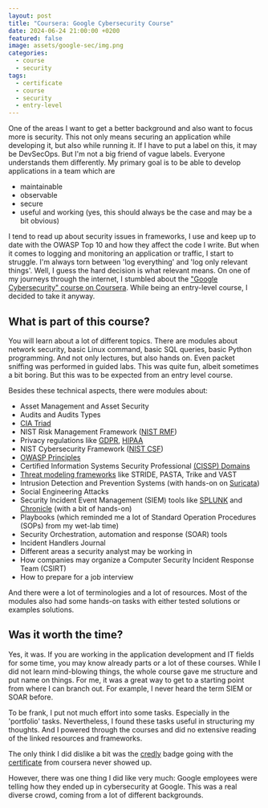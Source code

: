 ```yaml
---
layout: post
title: "Coursera: Google Cybersecurity Course"
date: 2024-06-24 21:00:00 +0200
featured: false
image: assets/google-sec/img.png
categories:
  - course
  - security
tags:
  - certificate
  - course
  - security
  - entry-level
---
```


One of the areas I want to get a better background and also want to focus more is security. This not only means securing 
an application while developing it, but also while running it. If I have to put a label on this, it may be DevSecOps. But I'm
not a big friend of vague labels. Everyone understands them differently. My primary goal is to be able to develop applications
in a team which are

* maintainable
* observable
* secure
* useful and working (yes, this should always be the case and may be a bit obvious)

I tend to read up about security issues in frameworks, I use and keep up to date with the OWASP Top 10 and how they
affect the code I write. But when it comes to logging and monitoring an application or traffic, I start to struggle. I'm always torn between
'log everything' and 'log only relevant things'. Well, I guess the hard decision is what relevant means. On one of my journeys through the internet, 
I stumbled about the ["Google Cybersecurity" course on Coursera](https://www.coursera.org/professional-certificates/google-cybersecurity). While being an entry-level course, I decided to take it anyway. 

## What is part of this course?

You will learn about a lot of different topics. There are modules about network security, basic Linux command, basic SQL queries,
basic Python programming. And not only lectures, but also hands on. Even packet sniffing was performed in guided labs. 
This was quite fun, albeit sometimes a bit boring. But this was to be expected from an entry level course.

Besides these technical aspects, there were modules about:

* Asset Management and Asset Security
* Audits and Audits Types
* [CIA Triad](https://informationsecurity.wustl.edu/items/confidentiality-integrity-and-availability-the-cia-triad/)
* NIST Risk Management Framework ([NIST RMF](https://csrc.nist.gov/projects/risk-management/about-rmf))
* Privacy regulations like [GDPR](https://en.wikipedia.org/wiki/General_Data_Protection_Regulation), [HIPAA](https://en.wikipedia.org/wiki/Health_Insurance_Portability_and_Accountability_Act)
* NIST Cybersecurity Framework ([NIST CSF](https://www.nist.gov/cyberframework))
* [OWASP Principles](https://owasp.org/www-project-developer-guide/draft/foundations/security_principles/)
* Certified Information Systems Security Professional [(CISSP) Domains](https://www.itgovernance.co.uk/blog/the-8-cissp-domains-explained)
* [Threat modeling frameworks](https://en.wikipedia.org/wiki/Threat_model) like STRIDE, PASTA, Trike and VAST
* Intrusion Detection and Prevention Systems (with hands-on on [Suricata](https://suricata.io/))
* Social Engineering Attacks
* Security Incident Event Management (SIEM) tools like [SPLUNK](https://www.splunk.com) and [Chronicle](https://cloud.google.com/chronicle/docs) (with a bit of hands-on)
* Playbooks (which reminded me a lot of Standard Operation Procedures (SOPs) from my wet-lab time)
* Security Orchestration, automation and response (SOAR) tools
* Incident Handlers Journal
* Different areas a security analyst may be working in
* How companies may organize a Computer Security Incident Response Team (CSIRT)
* How to prepare for a job interview

And there were a lot of terminologies and a lot of resources. Most of the modules also had some hands-on tasks with either
tested solutions or examples solutions.

## Was it worth the time?

Yes, it was. If you are working in the application development and IT fields for some time, you may know already parts or 
a lot of these courses. While I did not learn mind-blowing things, the whole course gave me structure and put name on things. For me,
it was a great way to get to a starting point from where I can branch out. For example, I never heard the term SIEM or SOAR before.

To be frank, I put not much effort into some tasks. Especially in the 'portfolio' tasks. Nevertheless, I found these tasks useful in
structuring my thoughts. And I powered through the courses and did no extensive reading of the linked resources and frameworks.

The only think I did dislike a bit was the [credly](https://www.credly.com/users/martin-schmidt.b1cfb06b) badge going with the [certificate](https://www.coursera.org/account/accomplishments/professional-cert/EBPNH67G8L5X) from coursera never
showed up.

However, there was one thing I did like very much: Google employees were telling how they ended up in cybersecurity at Google. This was a real
diverse crowd, coming from a lot of different backgrounds.